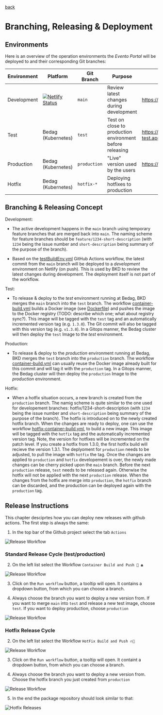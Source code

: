 [back](../README.md)

# Branching, Releasing & Deployment

## Environments

Here is an overview of the operation environments the _Evento Portal_ will be deployed to and their corresponding Git branches:

| Environment | Platform                                                                                                                                                    | Git Branch   | Purpose                                                  | Url                          |
| ----------- | ----------------------------------------------------------------------------------------------------------------------------------------------------------- | ------------ | -------------------------------------------------------- | ---------------------------- |
| Development | [![Netlify Status](https://api.netlify.com/api/v1/badges/fccfe392-ffb5-4e40-b95a-5d319e431559/deploy-status)](https://app.netlify.com/sites/evtapp/deploys) | `main`       | Review latest changes during development                 | https://evtapp.netlify.app/  |
| Test        | Bedag (Kubernetes)                                                                                                                                          | `test`       | Test on close to production environment before releasing | https://evt-test.apps.be.ch/ |
| Production  | Bedag (Kubernetes)                                                                                                                                          | `production` | "Live" version used by the users                         | https://evt.apps.be.ch/      |
| Hotfix      | Bedag (Kubernetes)                                                                                                                                          | `hotfix-*`   | Deploying hotfixes to production                         |                              |

## Branching & Releasing Concept

Development:

- The active development happens in the `main` branch using temporary feature branches that are merged back into `main`. The naming scheme for feature branches should be `feature/1234-short-description` (with `1234` being the issue number and `short-description` being summary of the purpose of the branch).

- Based on the [testBuildEnv.yml](../.github/workflows/testBuildEnv.yml) GitHub Actions workflow, the latest commit from the `main` branch will be deployed to a _development_ environment on Netlify (on push). This is used by BKD to review the latest changes during development. The deployment itself is not part of the workflow.

Test:

- To release & deploy to the _test_ environment running at Bedag, BKD merges the `main` branch into the `test` branch. The workflow [container-build.yml](../.github/workflows/container-build.yml) builds a Docker image (see [Dockerfile](../Dockerfile)) and pushes the image to the Docker registry (TODO: describe which one; what about registry sync?). This image will be tagged with the `test` tag and an automatically incremented version tag (e.g. `1.3.0`). The Git commit will also be tagged with this version tag (e.g. `v1.3.0`). In a Gitops manner, the Bedag cluster will then deploy the `test` Image to the _test_ environment.

Production:

- To release & deploy to the _production_ environment running at Bedag, BKD merges the `test` branch into the `production` branch. The workflow [container-build.yml](../.github/workflows/container-build.yml) can usually reuse the Docker image already built for this commit and will tag it with the `production` tag. In a Gitops manner, the Bedag cluster will then deploy the `production` Image to the _production_ environment.

Hotfix:

- When a hotfix situation occurs, a new branch is created from the `production` branch. The namig scheme is quite similar to the one used for developement branches: hotfix/1234-short-description (with `1234` being the issue number and `short-description` being summary of the purpose of the branch). The hotfix is introduced on to the newly created hotfix branch. When the changes are ready to deploy, one can use the workflow [hotfix-container-build.yml](../.github/workflows/hotfix-container-build.yml), to build a new image. This image will be tagged with the `hotfix` tag and the automatically incremented version tag. Note, the version for hotfixes will be incremented on the patch level. If you create a hotfix from 1.3.0, the first hotfix build will recieve the version 1.3.1. The deplyoment for `production` needs to be adjusted, to pull the image with `hotfix` the tag. Once the changes are applied to `production` and `hotfix` developement is over, the newly made changes can be cherry picked upon the `main` branch. Before the next `production` release, `test` needs to be released again. Otherwise the hotfix will not be applied with the next `production` release. When the changes from the hotfix are merge into `production`, the `hotfix` branch can be discarded, and the production can be deployed again with the `production` tag.

## Release Instructions

This chapter desciprtes how you can deploy new releases with github actions. The first step is always the same:

1. In the top bar of the Github project select the tab `Actions`

![Release Workflow](assets/images/release_step_1.png)

### Standard Release Cycle (test/production)

2. On the left list select the Workflow `Container Build and Push 🐳 ⏏️ `

![Release Workflow](assets/images/release_step_2.png)

3. Click on the `Run workflow` button, a tooltip will open. It contains a dropdown button, from which you can choose a branch.

4. Always choose the branch you want to deploy a new version from. If you want to merge `main` into `test` and release a new test image, choose `test`. If you want to deploy production, choose `production`
 
![Release Workflow](assets/images/release_step_3_4.png)

### Hotfix Release Cycle

2. On the left list select the Workflow `HotFix Build and Push 🔥🚒` 

![Release Workflow](assets/images/hotfix_step_2.png)

3. Click on the `Run workflow` button, a tooltip will open. It containt a dropdown button, from which you can choose a branch.

4. Always choose the branch you want to deploy a new version from. Choose the hotfix branch you just created from `production`

![Release Workflow](assets/images/hotfix_step_3_4.png)

5. In the end the package repository should look similar to that:

![Hotfix Releases](assets/images/hotfix.png)
